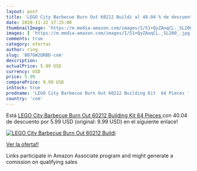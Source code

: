 ```yaml
---
layout: post
title: 'LEGO City Barbecue Burn Out 60212 Buildi al 40.04 % de descuento'
date: 2020-11-22 17:15:00
thumbnailImage: 'https://m.media-amazon.com/images/I/51+QyZAoqCL._SL200_.jpg'
images: [ 'https://m.media-amazon.com/images/I/51+QyZAoqCL._SL200_.jpg' ]
comments: true
category: ofertas
author: ring
slug: 'B07GW2QRBD-com'
description:
actualPrice: 5.99 USD
currency: USD
price: 5.99
comparePrice: 9.99 USD
inStock: true
prodname: 'LEGO City Barbecue Burn Out 60212 Building Kit  64 Pieces '
country: 'com'
---
```


Está [LEGO City Barbecue Burn Out 60212 Building Kit  64 Pieces ](https://www.amazon.com/dp/B07GW2QRBD/?tag=tolees-20) con 40.04 de descuento por 5.99 USD (original: 9.99 USD) en el siguiente enlace!

[![LEGO City Barbecue Burn Out 60212 Buildi](https://m.media-amazon.com/images/I/51+QyZAoqCL._SL200_.jpg)](https://www.amazon.com/dp/B07GW2QRBD/?tag=tolees-20)

[Ver la oferta!!](https://www.amazon.com/dp/B07GW2QRBD/?tag=tolees-20)

Links participate in Amazon Associate program and might generate a comission on qualifying sales


